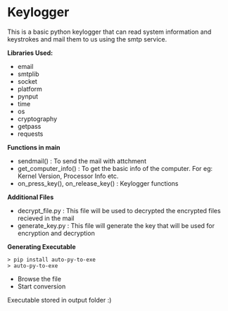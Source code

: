 # Keylogger

This is a basic python keylogger that can read system information and keystrokes and mail them to us using the smtp service.

**Libraries Used:**

- email
- smtplib
- socket
- platform
- pynput
- time
- os
- cryptography
- getpass
- requests

**Functions in main**

- sendmail() : To send the mail with attchment
- get_computer_info() : To get the basic info of the computer. For eg: Kernel Version, Processor Info etc.
- on_press_key(), on_release_key() : Keylogger functions

**Additional Files**

- decrypt_file.py : This file will be used to decrypted the encrypted files recieved in the mail
- generate_key.py : This file will generate the key that will be used for encryption and decryption

**Generating Executable**

```
> pip install auto-py-to-exe
> auto-py-to-exe
```

- Browse the file
- Start conversion

Executable stored in output folder :)
